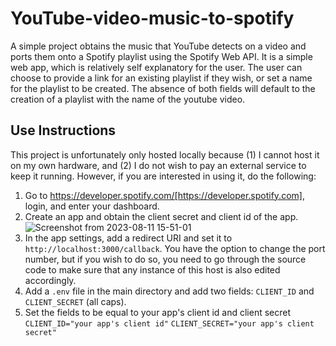 # YouTube-video-music-to-spotify

A simple project obtains the music that YouTube detects on a video and ports them onto a Spotify playlist using the Spotify Web API. It is a simple web app, which is relatively self explanatory for the user. The user can choose to provide a link for an existing playlist if they wish, or set a name for the playlist to be created. The absence of both fields will default to the creation of a playlist with the name of the youtube video.

## Use Instructions

This project is unfortunately only hosted locally because (1) I cannot host it on my own hardware, and (2) I do not wish to pay an external service to keep it running. However, if you are interested in using it, do the following:

1. Go to https://developer.spotify.com/[https://developer.spotify.com], login, and enter your dashboard.
2. Create an app and obtain the client secret and client id of the app.
![Screenshot from 2023-08-11 15-51-01](https://github.com/notgian/YouTube-video-music-to-spotify/assets/85060753/39bebfa4-5ca8-4f34-9b38-7a75f76aae19)
3. In the app settings, add a redirect URI and set it to `http://localhost:3000/callback`. You have the option to change the port number, but if you wish to do so, you need to go through the source code to make sure that any instance of this host is also edited accordingly. 
4. Add a `.env` file in the main directory and add two fields: `CLIENT_ID` and `CLIENT_SECRET` (all caps).
5. Set the fields to be equal to your app's client id and client secret <br />
`CLIENT_ID="your app's client id"`
`CLIENT_SECRET="your app's client secret"`
